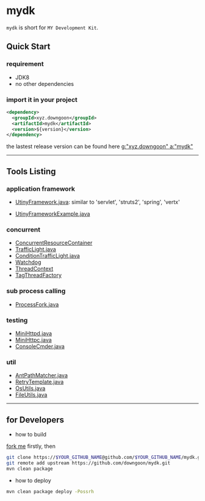 # mydk

``mydk`` is short for ``MY Development Kit``.

## Quick Start

### requirement

- JDK8
- no other dependencies

### import it in your project

``` xml
<dependency>
  <groupId>xyz.downgoon</groupId>
  <artifactId>mydk</artifactId>
  <version>${version}</version>
</dependency>
```

the lastest release version can be found here [g:"xyz.downgoon" a:"mydk"](http://search.maven.org/#search%7Cga%7C1%7Cg%3A%22xyz.downgoon%22%20a%3A%22mydk%22)

----

## Tools Listing

### application framework

- [UtinyFramework.java](src/test/java/xyz/downgoon/mydk/framework/utiny/UtinyFrameworkTest.java): similar to 'servlet', 'struts2', 'spring', 'vertx'

- [UtinyFrameworkExample.java](src/test/java/xyz/downgoon/mydk/example/UtinyFrameworkExample.java)

### concurrent

- [ConcurrentResourceContainer](src/test/java/xyz/downgoon/mydk/concurrent/ConcurrentResourceContainerTest.java)
- [TrafficLight.java](src/test/java/xyz/downgoon/mydk/concurrent/TrafficLightTest.java)
- [ConditionTrafficLight.java](src/test/java/xyz/downgoon/mydk/concurrent/ConditionTrafficLightTest.java)
- [Watchdog](src/test/java/xyz/downgoon/mydk/concurrent/WatchdogDemo.java)
- [ThreadContext](src/test/java/xyz/downgoon/mydk/concurrent/ThreadContextTest.java)
- [TagThreadFactory](src/test/java/xyz/downgoon/mydk/concurrent/TagThreadFactoryTest.java)

### sub process calling

- [ProcessFork.java](src/test/java/xyz/downgoon/mydk/process/ProcessForkTest.java)

### testing

- [MiniHttpd.java](src/main/java/xyz/downgoon/mydk/testing/MiniHttpd.java)
- [MiniHttpc.java](src/main/java/xyz/downgoon/mydk/testing/MiniHttpc.java)
- [ConsoleCmder.java](src/main/java/xyz/downgoon/mydk/testing/ConsoleCmder.java)


### util

- [AntPathMatcher.java](src/test/java/xyz/downgoon/mydk/util/AntPathMatcherTest.java)
- [RetryTemplate.java](src/test/java/xyz/downgoon/mydk/util/RetryTemplateTest.java)
- [OsUtils.java](src/main/java/xyz/downgoon/mydk/util/OsUtils.java)
- [FileUtils.java](src/test/java/xyz/downgoon/mydk/util/FileUtilsTest.java)




---

## for Developers

- how to build

[fork me](https://github.com/downgoon/mydk#fork-destination-box) firstly, then

``` bash
git clone https://$YOUR_GITHUB_NAME@github.com/$YOUR_GITHUB_NAME/mydk.git
git remote add upstream https://github.com/downgoon/mydk.git
mvn clean package
```

- how to deploy

``` bash
mvn clean package deploy -Possrh
```
